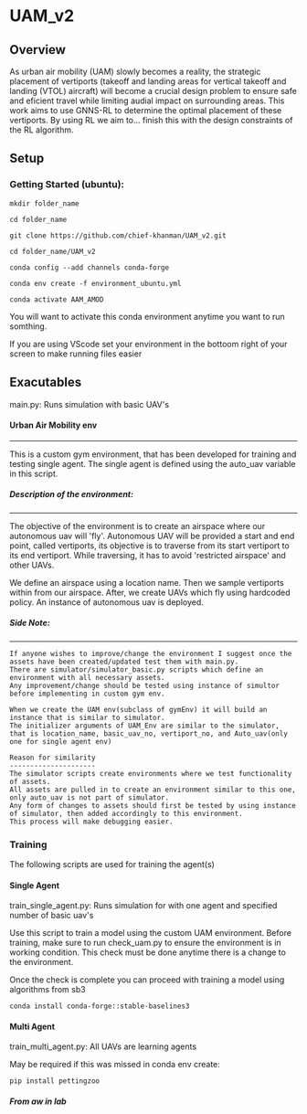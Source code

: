 # UAM_v2

## Overview

As urban air mobility (UAM) slowly becomes a reality, the strategic placement of vertiports (takeoff and landing areas for vertical takeoff and landing (VTOL) aircraft) will become a crucial design problem to ensure safe and eficient travel while limiting audial impact on surrounding areas. This work aims to use GNNS-RL to determine the optimal placement of these vertiports. By using RL we aim to... finish this with the design constraints of the RL algorithm.

## Setup

### Getting Started (ubuntu):

```
mkdir folder_name
```

```
cd folder_name
```

```
git clone https://github.com/chief-khanman/UAM_v2.git
```

```
cd folder_name/UAM_v2
```

```
conda config --add channels conda-forge
```

```
conda env create -f environment_ubuntu.yml
```

```
conda activate AAM_AMOD
```

You will want to activate this conda environment anytime you want to run somthing.

If you are using VScode set your environment in the bottoom right of your screen to make running files easier

## Exacutables

main.py: Runs simulation with basic UAV's


#### Urban Air Mobility env
-----------------------

This is a custom gym environment, that has been developed for training and testing single agent.
The single agent is defined using the auto_uav variable in this script.

##### Description of the environment:
-------------------------------

The objective of the environment is to create an airspace where our autonomous uav will 'fly'.
Autonomous UAV will be provided a start and end point, called vertiports, its objective is to traverse from its start vertiport to its end vertiport.
While traversing, it has to avoid 'restricted airspace' and other UAVs.

We define an airspace using a location name. Then we sample vertiports within from our airspace. 
After, we create UAVs which fly using hardcoded policy. An instance of autonomous uav is deployed. 



##### Side Note:
----------
    If anyone wishes to improve/change the environment I suggest once the assets have been created/updated test them with main.py.
    There are simulator/simulator_basic.py scripts which define an environment with all necessary assets.
    Any improvement/change should be tested using instance of simultor before implementing in custom gym env.

    When we create the UAM env(subclass of gymEnv) it will build an instance that is similar to simulator.
    The initializer arguments of UAM_Env are similar to the simulator, that is location_name, basic_uav_no, vertiport_no, and Auto_uav(only one for single agent env)
    
    Reason for similarity 
    ---------------------
    The simulator scripts create environments where we test functionality of assets. 
    All assets are pulled in to create an environment similar to this one, only auto_uav is not part of simulator.
    Any form of changes to assets should first be tested by using instance of simulator, then added accordingly to this environment. 
    This process will make debugging easier.     


### Training 
The following scripts are used for training the agent(s) 

#### Single Agent

train_single_agent.py: Runs simulation for with one agent and specified number of basic uav's


Use this script to train a model using the custom UAM environment.
Before training, make sure to run check_uam.py to ensure the environment is in working condition. 
This check must be done anytime there is a change to the environment.

Once the check is complete you can proceed with training a model using algorithms from sb3

```
conda install conda-forge::stable-baselines3
```

#### Multi Agent

train_multi_agent.py: All UAVs are learning agents

May be required if this was missed in conda env create:

```
pip install pettingzoo

```
##### From aw in lab

